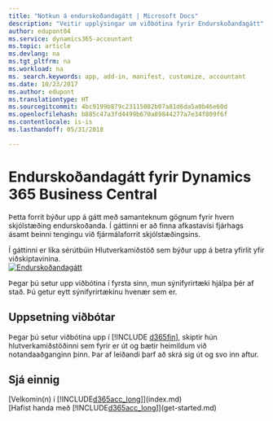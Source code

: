 ```yaml
---
title: "Notkun á endurskoðandagátt | Microsoft Docs"
description: "Veitir upplýsingar um viðbótina fyrir Endurskoðandagátt"
author: edupont04
ms.service: dynamics365-accountant
ms.topic: article
ms.devlang: na
ms.tgt_pltfrm: na
ms.workload: na
ms. search.keywords: app, add-in, manifest, customize, accountant
ms.date: 10/23/2017
ms.author: edupont
ms.translationtype: HT
ms.sourcegitcommit: 4bc9199b879c23115082b07a81d6da5a0b46e60d
ms.openlocfilehash: b885c47a3fd4499b670a89844277a7e34f809f6f
ms.contentlocale: is-is
ms.lasthandoff: 05/31/2018

---
```

# <a name="accountant-portal-for-dynamics-365-business-central"></a>Endurskoðandagátt fyrir Dynamics 365 Business Central
Þetta forrit býður upp á gátt með samanteknum gögnum fyrir hvern skjólstæðing endurskoðanda. Í gáttinni er að finna afkastavísi fjárhags ásamt beinni tengingu við fjármálaforrit skjólstæðingsins.  

Í gáttinni er líka sérútbúin Hlutverkamiðstöð sem býður upp á betra yfirlit yfir viðskiptavinina.  
[![Endurskoðandagátt](./media/accountant-get-started/accountant-dashboard.png)](https://go.microsoft.com/fwlink/?linkid=851257)

Þegar þú setur upp viðbótina í fyrsta sinn, mun sýnifyrirtæki hjálpa þér af stað. Þú getur eytt sýnifyrirtækinu hvenær sem er.  

## <a name="installing-the-extension"></a>Uppsetning viðbótar
Þegar þú setur viðbótina upp í [!INCLUDE [d365fin](includes/d365fin_md.md)], skiptir hún hlutverkamiðstöðinni sem fyrir er út og bætir heimildum við notandaaðganginn þinn. Þar af leiðandi þarf að skrá sig út og svo inn aftur.  

## <a name="see-also"></a>Sjá einnig
[Velkomin(n) í [!INCLUDE[d365acc_long](includes/d365acc_long_md.md)]](index.md)  
[Hafist handa með [!INCLUDE[d365acc_long](includes/d365acc_long_md.md)]](get-started.md)  

